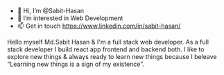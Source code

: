 - 👋 Hi, I’m @Sabit-Hasan
- 👀 I’m interested in Web Development
- 📫 Get in touch https://www.linkedin.com/in/sabit-hasan/

Hello myself Md.Sabit Hasan & I'm a full stack web developer. As a full stack developer I build react app frontend and backend both. I like to explore new things & always ready to learn new things because I beleave “Learning new things is a sign of my existence”.

<!---
Sabit-Hasan/Sabit-Hasan is a ✨ special ✨ repository because its `README.md` (this file) appears on your GitHub profile.
You can click the Preview link to take a look at your changes.
--->
